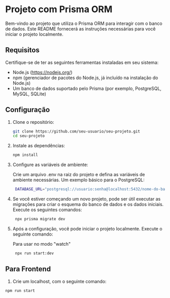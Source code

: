 # Projeto com Prisma ORM

Bem-vindo ao projeto que utiliza o Prisma ORM para interagir com o banco de dados. Este README fornecerá as instruções necessárias para você iniciar o projeto localmente.

## Requisitos

Certifique-se de ter as seguintes ferramentas instaladas em seu sistema:

- Node.js (https://nodejs.org/)
- npm (gerenciador de pacotes do Node.js, já incluído na instalação do Node.js)
- Um banco de dados suportado pelo Prisma (por exemplo, PostgreSQL, MySQL, SQLite)

## Configuração

1. Clone o repositório:

   ```bash
   git clone https://github.com/seu-usuario/seu-projeto.git
   cd seu-projeto
   ```

2. Instale as dependências:

   ```bash
   npm install
   ```

3. Configure as variáveis de ambiente:

   Crie um arquivo .env na raiz do projeto e defina as variáveis de ambiente necessárias. Um exemplo básico para o PostgreSQL:

   ```bash
    DATABASE_URL="postgresql://usuario:senha@localhost:5432/nome-do-banco"

   ```

4. Se você estiver começando um novo projeto, pode ser útil executar as migrações para criar o esquema do banco de dados e os dados iniciais. Execute os seguintes comandos:

   ```bash
    npx prisma migrate dev
   ```

5. Após a configuração, você pode iniciar o projeto localmente. Execute o seguinte comando:

   Para usar no modo "watch"

   ```bash
    npx run start:dev
   ```

## Para Frontend

1. Crie um localhost, com o seguinte comando:

```bash
npm run start
```
